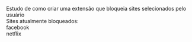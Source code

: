 Estudo de como criar uma extensão que bloqueia sites selecionados pelo usuário <br/>
Sites atualmente bloqueados: <br/>
facebook <br/>
netflix
